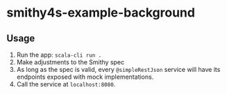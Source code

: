# smithy4s-example-background

## Usage

1. Run the app: `scala-cli run .`
2. Make adjustments to the Smithy spec
3. As long as the spec is valid, every `@simpleRestJson` service will have its endpoints exposed with mock implementations.
4. Call the service at `localhost:8080`.
